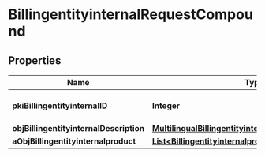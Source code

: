 

# BillingentityinternalRequestCompound

## Properties

Name | Type | Description | Notes
------------ | ------------- | ------------- | -------------
**pkiBillingentityinternalID** | **Integer** | The unique ID of the Billingentityinternal. |  [optional]
**objBillingentityinternalDescription** | [**MultilingualBillingentityinternalDescription**](MultilingualBillingentityinternalDescription.md) |  | 
**aObjBillingentityinternalproduct** | [**List&lt;BillingentityinternalproductRequestCompound&gt;**](BillingentityinternalproductRequestCompound.md) |  | 




